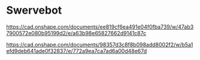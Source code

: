 # Swervebot


https://cad.onshape.com/documents/ee819cf6ea491e04f0fba739/w/47ab37900572e080b95199d2/e/a63b98e65827662d9141c87c

https://cad.onshape.com/documents/98357d3c8f8b098add8002f2/w/b5a1efd9deb641ade0f32837/e/772a9ea7ca7ad6a00d48e67d

